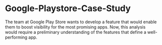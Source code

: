 # Google-Playstore-Case-Study
The team at Google Play Store wants to develop a feature that would enable them to boost visibility for the most promising apps. 
Now, this analysis would require a preliminary understanding of the features that define a well-performing app.
